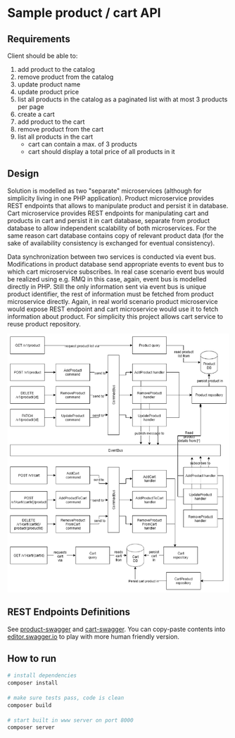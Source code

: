 # Sample product / cart API

## Requirements

Client should be able to:

1. add product to the catalog
1. remove product from the catalog
1. update product name
1. update product price
1. list all products in the catalog as a paginated list with at most 3 products per page
1. create a cart
1. add product to the cart
1. remove product from the cart
1. list all products in the cart
    - cart can contain a max. of 3 products
    - cart should display a total price of all products in it

## Design

Solution is modelled as two "separate" microservices (although for simplicity living in
one PHP application). Product microservice provides REST endpoints that
allows to manipulate product and persist it in database. Cart microservice provides
REST endpoints for manipulating cart and products in cart and persist it in
cart database, separate from product database to allow independent scalability of
both microservices. For the same reason cart database contains copy of relevant
product data (for the sake of availability consistency is exchanged for eventual
consistency).

Data synchronization between two services is conducted via event bus. Modifications
in product database send appropriate events to event bus to which cart microservice
subscribes. In real case scenario event bus would be realized using e.g. RMQ in
this case, again, event bus is modelled directly in PHP. Still the only information
sent via event bus is unique product identifier, the rest of information must
be fetched from product microservice directly. Again, in real world scenario product
microservice would expose REST endpoint and cart microservice would use it to
fetch information about product. For simplicity this project allows cart service
to reuse product repository.

![diagram](doc/cart.png)

## REST Endpoints Definitions

See [product-swagger](doc/product-swagger.yaml) and [cart-swagger](doc/cart-swagger.yaml).
You can copy-paste contents into [editor.swagger.io](https://editor.swagger.io/)
to play with more human friendly version.

## How to run


```bash
# install dependencies
composer install

# make sure tests pass, code is clean 
composer build 

# start built in www server on port 8000
composer server
```
